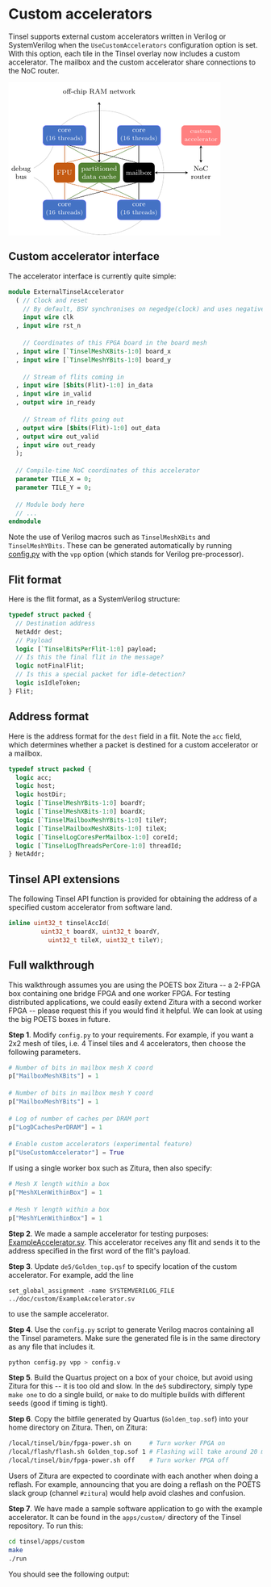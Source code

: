 # Custom accelerators

Tinsel supports external custom accelerators written in Verilog or
SystemVerilog when the `UseCustomAccelerators` configuration option is
set.  With this option, each tile in the Tinsel overlay
now includes a custom accelerator.  The mailbox and the custom
accelerator share connections to the NoC router.

<img align="center" src="custom.png">

## Custom accelerator interface

The accelerator interface is currently quite simple:

```sv
module ExternalTinselAccelerator
  ( // Clock and reset
    // By default, BSV synchronises on negedge(clock) and uses negative reset
    input wire clk
  , input wire rst_n

    // Coordinates of this FPGA board in the board mesh
  , input wire [`TinselMeshXBits-1:0] board_x
  , input wire [`TinselMeshYBits-1:0] board_y

    // Stream of flits coming in
  , input wire [$bits(Flit)-1:0] in_data
  , input wire in_valid
  , output wire in_ready

    // Stream of flits going out
  , output wire [$bits(Flit)-1:0] out_data
  , output wire out_valid
  , input wire out_ready
  );

  // Compile-time NoC coordinates of this accelerator
  parameter TILE_X = 0;
  parameter TILE_Y = 0;

  // Module body here
  // ...
endmodule
```

Note the use of Verilog macros such as `TinselMeshXBits` and
`TinselMeshYBits`.  These can be generated automatically by running
[config.py](https://github.com/POETSII/tinsel/blob/master/config.py)
with the `vpp` option (which stands for Verilog pre-processor).

## Flit format

Here is the flit format, as a SystemVerilog structure:

```sv
typedef struct packed {
  // Destination address
  NetAddr dest;
  // Payload
  logic [`TinselBitsPerFlit-1:0] payload;
  // Is this the final flit in the message?
  logic notFinalFlit;
  // Is this a special packet for idle-detection?
  logic isIdleToken;
} Flit;
```

## Address format

Here is the address format for the `dest` field in a flit.  Note the
`acc` field, which determines whether a packet is destined for a
custom accelerator or a mailbox.

```sv
typedef struct packed {
  logic acc;
  logic host;
  logic hostDir;
  logic [`TinselMeshYBits-1:0] boardY;
  logic [`TinselMeshXBits-1:0] boardX;
  logic [`TinselMailboxMeshYBits-1:0] tileY;
  logic [`TinselMailboxMeshXBits-1:0] tileX;
  logic [`TinselLogCoresPerMailbox-1:0] coreId;
  logic [`TinselLogThreadsPerCore-1:0] threadId;
} NetAddr;
```

## Tinsel API extensions

The following Tinsel API function is provided for obtaining the
address of a specified custom accelerator from software land.

```c++
inline uint32_t tinselAccId(
         uint32_t boardX, uint32_t boardY,
           uint32_t tileX, uint32_t tileY);
```

## Full walkthrough

This walkthrough assumes you are using the POETS box Zitura -- a
2-FPGA box containing one bridge FPGA and one worker FPGA.  For
testing distributed applications, we could easily extend Zitura with a
second worker FPGA -- please request this if you would find it helpful.
We can look at using the big POETS boxes in future.

**Step 1**.  Modify `config.py` to your requirements.  For example, if
you want a 2x2 mesh of tiles, i.e. 4 Tinsel tiles and 4 accelerators,
then choose the following parameters.

```py
# Number of bits in mailbox mesh X coord
p["MailboxMeshXBits"] = 1
 
# Number of bits in mailbox mesh Y coord
p["MailboxMeshYBits"] = 1

# Log of number of caches per DRAM port
p["LogDCachesPerDRAM"] = 1

# Enable custom accelerators (experimental feature)
p["UseCustomAccelerator"] = True
```

If using a single worker box such as Zitura, then also specify:

```py
# Mesh X length within a box
p["MeshXLenWithinBox"] = 1
 
# Mesh Y length within a box
p["MeshYLenWithinBox"] = 1
```

**Step 2**. We made a sample accelerator for testing purposes:
[ExampleAccelerator.sv](ExampleAccelerator.sv).  This accelerator
receives any flit and sends it to the address specified in the first
word of the flit's payload.

**Step 3**. Update `de5/Golden_top.qsf` to specify location of the
custom accelerator.  For example, add the line

```
set_global_assignment -name SYSTEMVERILOG_FILE ../doc/custom/ExampleAccelerator.sv
```

to use the sample accelerator.

**Step 4**. Use the `config.py` script to generate Verilog macros
containing all the Tinsel parameters.  Make sure the generated file is
in the same directory as any file that includes it.

```sh
python config.py vpp > config.v
```

**Step 5**.  Build the Quartus project on a box of your choice, but
avoid using Zitura for this -- it is too old and slow.  In the `de5`
subdirectory, simply type `make one` to do a single build, or `make`
to do multiple builds with different seeds (good if timing is tight).

**Step 6**.  Copy the bitfile generated by Quartus (`Golden_top.sof`)
into your home directory on Zitura.  Then, on Zitura:

```sh
/local/tinsel/bin/fpga-power.sh on     # Turn worker FPGA on
/local/flash/flash.sh Golden_top.sof 1 # Flashing will take around 20 mins
/local/tinsel/bin/fpga-power.sh off    # Turn worker FPGA off
```

Users of Zitura are expected to coordinate with each another when
doing a reflash.  For example, announcing that you are doing a reflash
on the POETS slack group (channel `#zitura`) would help avoid clashes
and confusion.

**Step 7**.  We have made a sample software application to go with the
example accelerator.  It can be found in the `apps/custom/` directory
of the Tinsel repository.  To run this:

```sh
cd tinsel/apps/custom
make
./run
```

You should see the following output:

```

```
